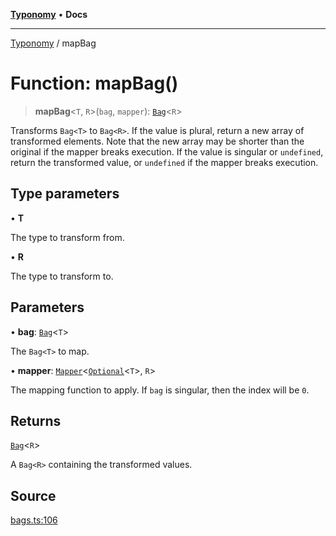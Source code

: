 [**Typonomy**](../README.md) • **Docs**

***

[Typonomy](../globals.md) / mapBag

# Function: mapBag()

> **mapBag**\<`T`, `R`\>(`bag`, `mapper`): [`Bag`](../type-aliases/Bag.md)\<`R`\>

Transforms `Bag<T>` to `Bag<R>`.
If the value is plural, return a new array of transformed elements.
Note that the new array may be shorter than the original if the mapper breaks execution.
If the value is singular or `undefined`, return the transformed value,
or `undefined` if the mapper breaks execution.

## Type parameters

• **T**

The type to transform from.

• **R**

The type to transform to.

## Parameters

• **bag**: [`Bag`](../type-aliases/Bag.md)\<`T`\>

The `Bag<T>` to map.

• **mapper**: [`Mapper`](../type-aliases/Mapper.md)\<[`Optional`](../type-aliases/Optional.md)\<`T`\>, `R`\>

The mapping function to apply. If `bag` is singular, then the index will be `0`.

## Returns

[`Bag`](../type-aliases/Bag.md)\<`R`\>

A `Bag<R>` containing the transformed values.

## Source

[bags.ts:106](https://github.com/softcraft-development/typonomy/blob/d8b6722e8f9213512ecbf239a27330f22316ef6d/src/bags.ts#L106)
